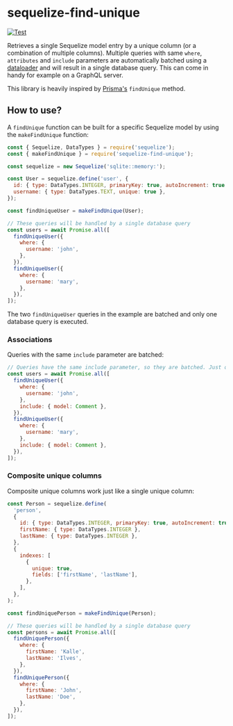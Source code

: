 # sequelize-find-unique

[![Test](https://github.com/Kaltsoon/sequelize-find-unique/actions/workflows/test.yml/badge.svg)](https://github.com/Kaltsoon/sequelize-find-unique/actions/workflows/test.yml)

Retrieves a single Sequelize model entry by a unique column (or a combination of multiple columns). Multiple queries with same `where`, `attributes` and `include` parameters are automatically batched using a [dataloader](https://github.com/graphql/dataloader) and will result in a single database query. This can come in handy for example on a GraphQL server.

This library is heavily inspired by [Prisma's](https://www.prisma.io/) `findUnique` method.

## How to use?

A `findUnique` function can be built for a specific Sequelize model by using the `makeFindUnique` function:

```js
const { Sequelize, DataTypes } = require('sequelize');
const { makeFindUnique } = require('sequelize-find-unique');

const sequelize = new Sequelize('sqlite::memory:');

const User = sequelize.define('user', {
  id: { type: DataTypes.INTEGER, primaryKey: true, autoIncrement: true },
  username: { type: DataTypes.TEXT, unique: true },
});

const findUniqueUser = makeFindUnique(User);

// These queries will be handled by a single database query
const users = await Promise.all([
  findUniqueUser({
    where: {
      username: 'john',
    },
  }),
  findUniqueUser({
    where: {
      username: 'mary',
    },
  }),
]);
```

The two `findUniqueUser` queries in the example are batched and only one database query is executed.

### Associations

Queries with the same `include` parameter are batched:

```js
// Queries have the same include parameter, so they are batched. Just one database query is executed
const users = await Promise.all([
  findUniqueUser({
    where: {
      username: 'john',
    },
    include: { model: Comment },
  }),
  findUniqueUser({
    where: {
      username: 'mary',
    },
    include: { model: Comment },
  }),
]);
```

### Composite unique columns

Composite unique columns work just like a single unique column:

```js
const Person = sequelize.define(
  'person',
  {
    id: { type: DataTypes.INTEGER, primaryKey: true, autoIncrement: true },
    firstName: { type: DataTypes.INTEGER },
    lastName: { type: DataTypes.INTEGER },
  },
  {
    indexes: [
      {
        unique: true,
        fields: ['firstName', 'lastName'],
      },
    ],
  },
);

const findUniquePerson = makeFindUnique(Person);

// These queries will be handled by a single database query
const persons = await Promise.all([
  findUniquePerson({
    where: {
      firstName: 'Kalle',
      lastName: 'Ilves',
    },
  }),
  findUniquePerson({
    where: {
      firstName: 'John',
      lastName: 'Doe',
    },
  }),
]);
```
